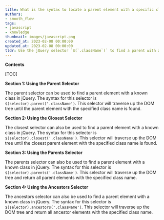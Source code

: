 ```yaml
---
title: What is the syntax to locate a parent element with a specific class using jquery?
authors:
- smooth_flow
tags:
- javascript
- knowledge
thumbnail: images/javascript.png
created_at: 2023-02-08 00:00:00
updated_at: 2023-02-08 00:00:00
tldr: Use the jQuery selector `$(`.className`)` to find a parent with a known class.
---
```


**Contents**

[TOC]

**Section 1: Using the Parent Selector**

The parent selector can be used to find a parent element with a known class in jQuery. The syntax for this selector is `$(selector).parent('.className')`. This selector will traverse up the DOM tree until the parent element with the specified class name is found.

**Section 2: Using the Closest Selector**

The closest selector can also be used to find a parent element with a known class in jQuery. The syntax for this selector is `$(selector).closest('.className')`. This selector will traverse up the DOM tree until the closest parent element with the specified class name is found.

**Section 3: Using the Parents Selector**

The parents selector can also be used to find a parent element with a known class in jQuery. The syntax for this selector is `$(selector).parents('.className')`. This selector will traverse up the DOM tree and return all parent elements with the specified class name.

**Section 4: Using the Ancestors Selector**

The ancestors selector can also be used to find a parent element with a known class in jQuery. The syntax for this selector is `$(selector).ancestors('.className')`. This selector will traverse up the DOM tree and return all ancestor elements with the specified class name.
